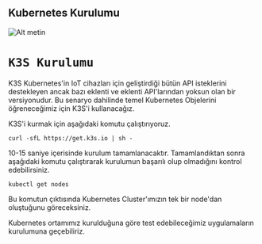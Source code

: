 ## Kubernetes Kurulumu

![Alt metin](https://miro.medium.com/v2/resize:fit:668/0*p-ztLmQ1DFm5fAH_.png)

# `K3S Kurulumu`
K3S Kubernetes'in IoT cihazları için geliştirdiği bütün API isteklerini destekleyen ancak bazı eklenti ve eklenti API'larından yoksun olan bir versiyonudur. Bu senaryo dahilinde temel Kubernetes Objelerini öğreneceğimiz için K3S'i kullanacağız.

K3S'i kurmak için aşağıdaki komutu çalıştırıyoruz.
```
curl -sfL https://get.k3s.io | sh -
```
10-15 saniye içerisinde kurulum tamamlanacaktır. Tamamlandıktan sonra aşağıdaki komutu çalıştırarak kurulumun başarılı olup olmadığını kontrol edebilirsiniz.

``` 
kubectl get nodes
```
Bu komutun çıktısında Kubernetes Cluster'ımızın tek bir node'dan oluştuğunu göreceksiniz.

Kubernetes ortamımız kurulduğuna göre test edebileceğimiz uygulamaların kurulumuna geçebiliriz.



